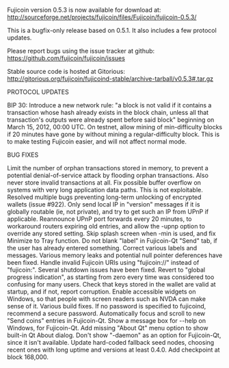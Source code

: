 Fujicoin version 0.5.3 is now available for download at:
http://sourceforge.net/projects/fujicoin/files/Fujicoin/fujicoin-0.5.3/

This is a bugfix-only release based on 0.5.1.
It also includes a few protocol updates.

Please report bugs using the issue tracker at github:
https://github.com/fujicoin/fujicoin/issues

Stable source code is hosted at Gitorious:
http://gitorious.org/fujicoin/fujicoind-stable/archive-tarball/v0.5.3#.tar.gz

PROTOCOL UPDATES

BIP 30: Introduce a new network rule: "a block is not valid if it contains a transaction whose hash already exists in the block chain, unless all that transaction's outputs were already spent before said block" beginning on March 15, 2012, 00:00 UTC.
On testnet, allow mining of min-difficulty blocks if 20 minutes have gone by without mining a regular-difficulty block. This is to make testing Fujicoin easier, and will not affect normal mode.

BUG FIXES

Limit the number of orphan transactions stored in memory, to prevent a potential denial-of-service attack by flooding orphan transactions. Also never store invalid transactions at all.
Fix possible buffer overflow on systems with very long application data paths. This is not exploitable.
Resolved multiple bugs preventing long-term unlocking of encrypted wallets
(issue #922).
Only send local IP in "version" messages if it is globally routable (ie, not private), and try to get such an IP from UPnP if applicable.
Reannounce UPnP port forwards every 20 minutes, to workaround routers expiring old entries, and allow the -upnp option to override any stored setting.
Skip splash screen when -min is used, and fix Minimize to Tray function.
Do not blank "label" in Fujicoin-Qt "Send" tab, if the user has already entered something.
Correct various labels and messages.
Various memory leaks and potential null pointer deferences have been fixed.
Handle invalid Fujicoin URIs using "fujicoin://" instead of "fujicoin:".
Several shutdown issues have been fixed.
Revert to "global progress indication", as starting from zero every time was considered too confusing for many users.
Check that keys stored in the wallet are valid at startup, and if not, report corruption.
Enable accessible widgets on Windows, so that people with screen readers such as NVDA can make sense of it.
Various build fixes.
If no password is specified to fujicoind, recommend a secure password.
Automatically focus and scroll to new "Send coins" entries in Fujicoin-Qt.
Show a message box for --help on Windows, for Fujicoin-Qt.
Add missing "About Qt" menu option to show built-in Qt About dialog.
Don't show "-daemon" as an option for Fujicoin-Qt, since it isn't available.
Update hard-coded fallback seed nodes, choosing recent ones with long uptime and versions at least 0.4.0.
Add checkpoint at block 168,000.
